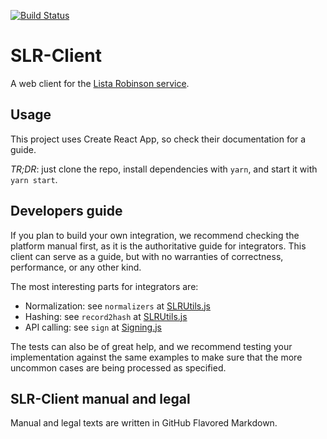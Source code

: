 [![Build Status](https://travis-ci.com/adigital-org/slr-client.svg?branch=master)](https://travis-ci.com/adigital-org/slr-client)

SLR-Client
=========

A web client for the [Lista Robinson service](https://www.listarobinson.es/).

Usage
-----

This project uses Create React App, so check their documentation for a guide.

*TR;DR*: just clone the repo, install dependencies with `yarn`, and start it with `yarn start`.

Developers guide
----------------

If you plan to build your own integration, we recommend checking the platform manual first, as it is the authoritative guide for integrators. This client can serve as a guide, but with no warranties of correctness, performance, or any other kind.

The most interesting parts for integrators are:
- Normalization: see `normalizers` at [SLRUtils.js](src/util/SLRUtils.js#L89)
- Hashing: see `record2hash` at [SLRUtils.js](src/util/SLRUtils.js#L107)
- API calling: see `sign` at [Signing.js](src/util/Signing.js#L22)

The tests can also be of great help, and we recommend testing your implementation against the same examples to make sure that the more uncommon cases are being processed as specified.

SLR-Client manual and legal
------------------------
Manual and legal texts are written in GitHub Flavored Markdown.